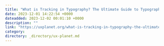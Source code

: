 ```yaml
---
title: "What is Tracking in Typography? The Ultimate Guide to Typography Tracking"
date: 2023-12-01 14:22:54 +0000
dateadded: 2023-12-02 00:01:10 +0000
description: ""
link: "https://uxplanet.org/what-is-tracking-in-typography-the-ultimate-guide-to-typography-tracking-7611b6f01c26?source=rss----819cc2aaeee0---4"
category:
directory: _directory/ux-planet.md
---
```

